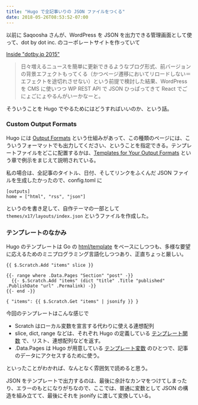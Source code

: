 ```yaml
---
title: "Hugo で全記事いりの JSON ファイルをつくる"
date: 2018-05-26T08:53:52-07:00
---
```


以前に Saqoosha さんが、WordPress を JSON を出力できる管理画面として使って、dot by dot inc. のコーポレートサイトを作っていて

[Inside "dotby.jp 2015"](https://qiita.com/Saqoosha/items/597466bdcd76b2ddfdcf)

> 日々増えるニュースを簡単に更新できるようなブログ形式、前バージョンの背景エフェクトもってくる（かつページ遷移においてリロードしない＝エフェクトを途切れさせない）という前提で検討した結果、WordPress を CMS に使いつつ WP REST API で JSON ひっぱってきて React でごにょごにょやるんがいーかなーと。

そういうことを Hugo でやるためにはどうすればいいのか、という話。

### Custom Output Formats

Hugo には [Output Formats](https://gohugo.io/templates/output-formats/) という仕組みがあって、この種類のページには、こういうフォーマットでも出力してください、ということを指定できる。テンプレートファイルをどこに配置するかは、[Templates for Your Output Formats](https://gohugo.io/templates/output-formats/#templates-for-your-output-formats) という章で例示をまじえて説明されている。

私の場合は、全記事のタイトル、日付、そしてリンクをふくんだ JSON ファイルを生成したかったので、config.toml に

```
[outputs]
home = ["html", "rss", "json"]
```

というのを書き足して、自作テーマの一部として `themes/x17/layouts/index.json` というファイルを作成した。

### テンプレートのなかみ

Hugo のテンプレートは Go の [html/template](https://golang.org/pkg/html/template/) をベースにしつつも、多様な要望に応えるためのミニプログラミング言語化しつつあり、正直ちょっと厳しい。

```
{{ $.Scratch.Add "items" slice }}

{{- range where .Data.Pages "Section" "post" -}}
  {{- $.Scratch.Add "items" (dict "title" .Title "published" .PublishDate "url" .Permalink) -}}
{{- end -}}

{ "items": {{ $.Scratch.Get "items" | jsonify }} }
```

今回のテンプレートはこんな感じで

* Scratch はローカル変数を宣言する代わりに使える連想配列
* slice, dict, range などは、それぞれ Hugo の定義している [テンプレート関数](https://gohugo.io/functions/) で、リスト、連想配列などを返す。
* .Data.Pages は Hugo が用意している [テンプレート変数](https://gohugo.io/variables/) のひとつで、記事のデータにアクセスするために使う。

といったことがわかれば、なんとなく雰囲気で読めると思う。

JSON をテンプレートで出力するのは、最後に余計なカンマをつけてしまったり、エラーのもとになりがちなので、ここでは、普通に変数として JSON の構造を組み立てて、最後にそれを jsonify に渡して変換している。
